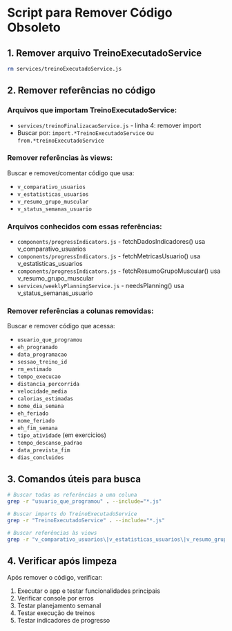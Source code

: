 # Script para Remover Código Obsoleto

## 1. Remover arquivo TreinoExecutadoService
```bash
rm services/treinoExecutadoService.js
```

## 2. Remover referências no código

### Arquivos que importam TreinoExecutadoService:
- `services/treinoFinalizacaoService.js` - linha 4: remover import
- Buscar por: `import.*TreinoExecutadoService` ou `from.*treinoExecutadoService`

### Remover referências às views:
Buscar e remover/comentar código que usa:
- `v_comparativo_usuarios`
- `v_estatisticas_usuarios` 
- `v_resumo_grupo_muscular`
- `v_status_semanas_usuario`

### Arquivos conhecidos com essas referências:
- `components/progressIndicators.js` - fetchDadosIndicadores() usa v_comparativo_usuarios
- `components/progressIndicators.js` - fetchMetricasUsuario() usa v_estatisticas_usuarios
- `components/progressIndicators.js` - fetchResumoGrupoMuscular() usa v_resumo_grupo_muscular
- `services/weeklyPlanningService.js` - needsPlanning() usa v_status_semanas_usuario

### Remover referências a colunas removidas:
Buscar e remover código que acessa:
- `usuario_que_programou`
- `eh_programado`
- `data_programacao`
- `sessao_treino_id`
- `rm_estimado`
- `tempo_execucao`
- `distancia_percorrida`
- `velocidade_media`
- `calorias_estimadas`
- `nome_dia_semana`
- `eh_feriado`
- `nome_feriado`
- `eh_fim_semana`
- `tipo_atividade` (em exercicios)
- `tempo_descanso_padrao`
- `data_prevista_fim`
- `dias_concluidos`

## 3. Comandos úteis para busca

```bash
# Buscar todas as referências a uma coluna
grep -r "usuario_que_programou" . --include="*.js"

# Buscar imports do TreinoExecutadoService
grep -r "TreinoExecutadoService" . --include="*.js"

# Buscar referências às views
grep -r "v_comparativo_usuarios\|v_estatisticas_usuarios\|v_resumo_grupo_muscular\|v_status_semanas_usuario" . --include="*.js"
```

## 4. Verificar após limpeza

Após remover o código, verificar:
1. Executar o app e testar funcionalidades principais
2. Verificar console por erros
3. Testar planejamento semanal
4. Testar execução de treinos
5. Testar indicadores de progresso
